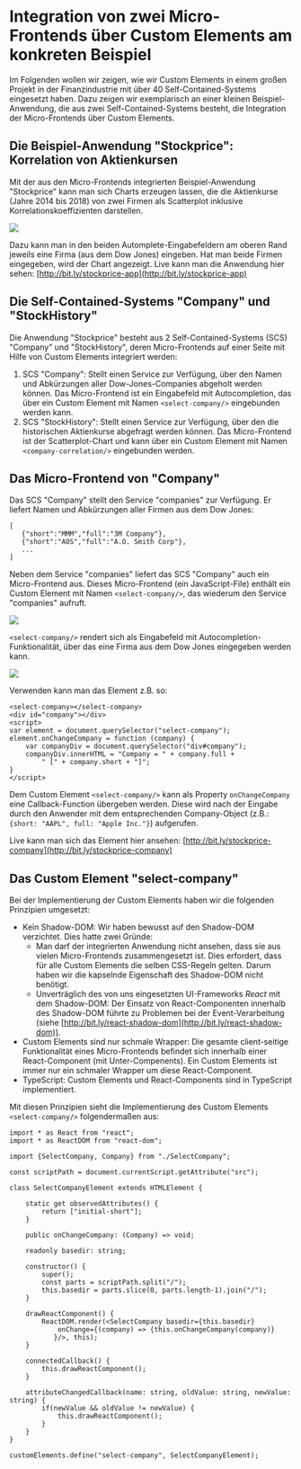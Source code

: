 # Integration von zwei Micro-Frontends über Custom Elements am konkreten Beispiel
Im Folgenden wollen wir zeigen, wie wir Custom Elements in einem großen Projekt in der Finanzindustrie mit über 40 Self-Contained-Systems eingesetzt haben. 
Dazu zeigen wir exemplarisch an einer kleinen Beispiel-Anwendung, die aus zwei Self-Contained-Systems besteht, die Integration der Micro-Frontends über Custom Elements.

## Die Beispiel-Anwendung "Stockprice": Korrelation von Aktienkursen
Mit der aus den Micro-Frontends integrierten Beispiel-Anwendung "Stockprice" kann man sich Charts erzeugen lassen, die die Aktienkurse (Jahre 2014 bis 2018) von zwei Firmen als Scatterplot inklusive Korrelationskoeffizienten darstellen.  

<img src="https://cdn.jsdelivr.net/gh/owidder/jsArtikel@ow20190515-01/oliver/correlationApp.png"/>

Dazu kann man in den beiden Automplete-Eingabefeldern am oberen Rand jeweils eine Firma (aus dem Dow Jones) eingeben. Hat man beide Firmen eingegeben, wird der Chart angezeigt. 
Live kann man die Anwendung hier sehen: [http://bit.ly/stockprice-app](http://bit.ly/stockprice-app)

## Die Self-Contained-Systems "Company" und "StockHistory"
Die Anwendung "Stockprice" besteht aus 2 Self-Contained-Systems (SCS) "Company" und "StockHistory", deren Micro-Frontends auf einer Seite mit Hilfe von Custom Elements integriert werden:
1. SCS "Company": Stellt einen Service zur Verfügung, über den Namen und Abkürzungen aller Dow-Jones-Companies abgeholt werden können. Das Micro-Frontend ist ein Eingabefeld mit Autocompletion, das über ein Custom Element mit Namen `<select-company/>` eingebunden werden kann.
2. SCS "StockHistory": Stellt einen Service zur Verfügung, über den die historischen Aktienkurse abgefragt werden können. Das Micro-Frontend ist der Scatterplot-Chart und kann über ein Custom Element mit Namen `<company-correlation/>` eingebunden werden.

## Das Micro-Frontend von "Company"
Das SCS "Company" stellt den Service "companies" zur Verfügung. Er liefert Namen und Abkürzungen aller Firmen aus dem Dow Jones:
```
[
   {"short":"MMM","full":"3M Company"},
   {"short":"AOS","full":"A.O. Smith Corp"},
   ...
]
```

Neben dem Service "companies" liefert das SCS "Company" auch ein Micro-Frontend aus. Dieses Micro-Frontend (ein JavaScript-File) enthält ein Custom Element mit Namen `<select-company/>`, das wiederum den Service "companies" aufruft. 

<img src="https://cdn.jsdelivr.net/gh/owidder/jsArtikel@ow20190516-01/oliver/company.png"/>

`<select-company/>` rendert sich als Eingabefeld mit Autocompletion-Funktionalität, über das eine Firma aus dem Dow Jones eingegeben werden kann.

<img src="https://cdn.jsdelivr.net/gh/owidder/jsArtikel@ow20190516-02/oliver/selectCompany.png"/>

Verwenden kann man das Element z.B. so:
```
<select-company></select-company>
<div id="company"></div>
<script>
var element = document.querySelector("select-company");
element.onChangeCompany = function (company) {
	var companyDiv = document.querySelector("div#company");
	companyDiv.innerHTML = "Company = " + company.full + 
		" [" + company.short + "]";
}
</script>
```
Dem Custom Element `<select-company/>` kann als Property `onChangeCompany` eine Callback-Function übergeben werden. Diese wird nach der Eingabe durch den Anwender mit dem entsprechenden Company-Object (z.B.: `{short: "AAPL", full: "Apple Inc."}`) aufgerufen.

Live kann man sich das Element hier ansehen: [http://bit.ly/stockprice-company](http://bit.ly/stockprice-company)

## Das Custom Element "select-company"
Bei der Implementierung der Custom Elements haben wir die folgenden Prinzipien umgesetzt:
* Kein Shadow-DOM: Wir haben bewusst auf den Shadow-DOM verzichtet. Dies hatte zwei Gründe:
	* Man darf der integrierten Anwendung nicht ansehen, dass sie aus vielen Micro-Frontends zusammengesetzt ist. Dies erfordert, dass für alle Custom Elements die selben CSS-Regeln gelten. Darum haben wir die kapselnde Eigenschaft des Shadow-DOM nicht benötigt.
	* Unverträglich des von uns eingesetzten UI-Frameworks *React* mit dem Shadow-DOM: Der Einsatz von React-Componenten innerhalb des Shadow-DOM führte zu Problemen bei der Event-Verarbeitung (siehe [http://bit.ly/react-shadow-dom](http://bit.ly/react-shadow-dom)).
* Custom Elements sind nur schmale Wrapper: Die gesamte client-seitige Funktionalität eines Micro-Frontends befindet sich innerhalb einer React-Component (mit Unter-Compenents). Ein Custom Elements ist immer nur ein schmaler Wrapper um diese React-Component.
* TypeScript: Custom Elements und React-Components sind in TypeScript implementiert.

Mit diesen Prinzipien sieht die Implementierung des Custom Elements `<select-company/>` folgendermaßen aus:
```
import * as React from "react";  
import * as ReactDOM from "react-dom";  
  
import {SelectCompany, Company} from "./SelectCompany";  
  
const scriptPath = document.currentScript.getAttribute("src");  
  
class SelectCompanyElement extends HTMLElement {  
  
    static get observedAttributes() {  
        return ["initial-short"];  
    }  
  
    public onChangeCompany: (Company) => void;  
  
    readonly basedir: string;  
  
    constructor() {  
        super();  
        const parts = scriptPath.split("/");  
        this.basedir = parts.slice(0, parts.length-1).join("/");  
    }  
  
    drawReactComponent() {  
        ReactDOM.render(<SelectCompany basedir={this.basedir} 
	        onChange={(company) => {this.onChangeCompany(company)}  
           }/>, this);  
    }  
  
    connectedCallback() {  
        this.drawReactComponent();  
    }  
  
    attributeChangedCallback(name: string, oldValue: string, newValue: string) {  
        if(newValue && oldValue != newValue) {  
            this.drawReactComponent();  
        }  
    }  
}  
  
customElements.define("select-company", SelectCompanyElement);
```
<!--stackedit_data:
eyJoaXN0b3J5IjpbMzI5OTMyODEzLDgzMDU2NDQzOCwxNTc5NT
E2NDMsLTE2OTQ5NjQ1NywxMjg5MTcyNjksODQ4NzYyNjk1LDEw
Mzk4Mzc3NTYsLTI3MzE1ODExMiwtOTg5NTg3NDM0LC0xMDc3Nj
Y0MjkwLDc2MzgwODQwOSw0NjA1MjgyNTgsMTA3MjkzNTMyLDE0
MTg1ODA0MjYsMTkzNDQ1Nzg1NywyMDUwMDM2MDY0LC0xMjgzNT
M3MTAsLTg5MjIxMDkxXX0=
-->